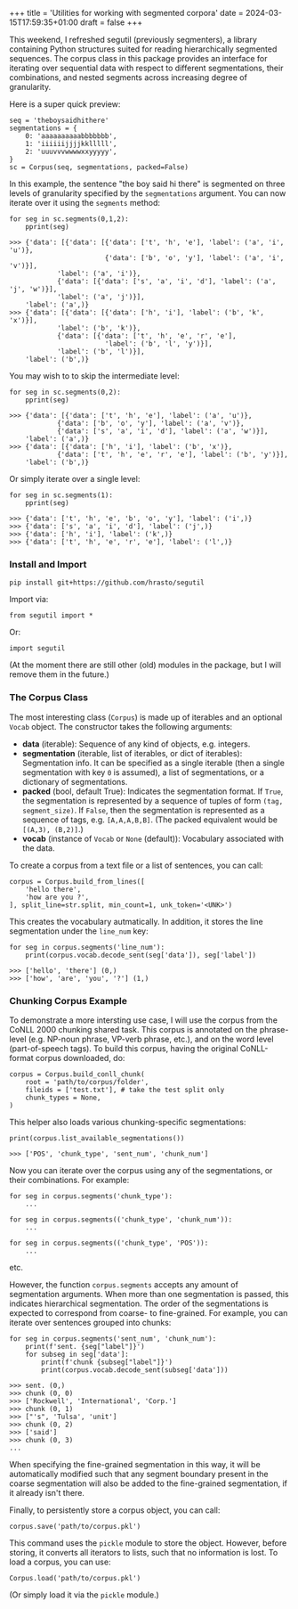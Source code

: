 +++
title = 'Utilities for working with segmented corpora'
date = 2024-03-15T17:59:35+01:00
draft = false
+++

This weekend, I refreshed segutil (previously segmenters), a library containing Python structures suited for reading hierarchically segmented sequences. 
The corpus class in this package provides an interface for iterating over sequential data with respect to different segmentations, their combinations, and nested segments across increasing degree of granularity. 

Here is a super quick preview: 

    seq = 'theboysaidhithere'
    segmentations = {
        0: 'aaaaaaaaaabbbbbbb',
        1: 'iiiiiijjjjkklllll', 
        2: 'uuuvvvwwwwxxyyyyy',
    }
    sc = Corpus(seq, segmentations, packed=False)

In this example, the sentence "the boy said hi there" is segmented on three levels of granularity specified by the `segmentations` argument. 
You can now iterate over it using the `segments` method: 

    for seg in sc.segments(0,1,2): 
        pprint(seg)

    >>> {'data': [{'data': [{'data': ['t', 'h', 'e'], 'label': ('a', 'i', 'u')},
                            {'data': ['b', 'o', 'y'], 'label': ('a', 'i', 'v')}],
                'label': ('a', 'i')},
                {'data': [{'data': ['s', 'a', 'i', 'd'], 'label': ('a', 'j', 'w')}],
                'label': ('a', 'j')}],
        'label': ('a',)}
    >>> {'data': [{'data': [{'data': ['h', 'i'], 'label': ('b', 'k', 'x')}],
                'label': ('b', 'k')},
                {'data': [{'data': ['t', 'h', 'e', 'r', 'e'],
                            'label': ('b', 'l', 'y')}],
                'label': ('b', 'l')}],
        'label': ('b',)}

You may wish to to skip the intermediate level: 

    for seg in sc.segments(0,2): 
        pprint(seg)

    >>> {'data': [{'data': ['t', 'h', 'e'], 'label': ('a', 'u')},
                {'data': ['b', 'o', 'y'], 'label': ('a', 'v')},
                {'data': ['s', 'a', 'i', 'd'], 'label': ('a', 'w')}],
        'label': ('a',)}
    >>> {'data': [{'data': ['h', 'i'], 'label': ('b', 'x')},
                {'data': ['t', 'h', 'e', 'r', 'e'], 'label': ('b', 'y')}],
        'label': ('b',)}

Or simply iterate over a single level: 

    for seg in sc.segments(1): 
        pprint(seg)

    >>> {'data': ['t', 'h', 'e', 'b', 'o', 'y'], 'label': ('i',)}
    >>> {'data': ['s', 'a', 'i', 'd'], 'label': ('j',)}
    >>> {'data': ['h', 'i'], 'label': ('k',)}
    >>> {'data': ['t', 'h', 'e', 'r', 'e'], 'label': ('l',)}

### Install and Import

    pip install git+https://github.com/hrasto/segutil

Import via: 

    from segutil import *

Or:
    
    import segutil

(At the moment there are still other (old) modules in the package, but I will remove them in the future.)

### The Corpus Class

The most interesting class (`Corpus`) is made up of iterables and an optional `Vocab` object. 
The constructor takes the following arguments:

- **data** (iterable): Sequence of any kind of objects, e.g. integers.
- **segmentation** (iterable, list of iterables, or dict of iterables): Segmentation info. It can be specified as a single iterable (then a single segmentation with key `0` is assumed), a list of segmentations, or a dictionary of segmentations. 
- **packed** (bool, default True): Indicates the segmentation format. If `True`, the segmentation is represented by a sequence of tuples of form `(tag, segment_size)`. If `False`, then the segmentation is represented as a sequence of tags, e.g. `[A,A,A,B,B]`. (The packed equivalent would be `[(A,3), (B,2)]`.)
- **vocab** (instance of `Vocab` or `None` (default)): Vocabulary associated with the data. 

To create a corpus from a text file or a list of sentences, you can call: 

    corpus = Corpus.build_from_lines([
        'hello there', 
        'how are you ?',
    ], split_line=str.split, min_count=1, unk_token='<UNK>')

This creates the vocabulary autmatically. In addition, it stores the line segmentation under the `line_num` key: 

    for seg in corpus.segments('line_num'): 
        print(corpus.vocab.decode_sent(seg['data']), seg['label'])

    >>> ['hello', 'there'] (0,)
    >>> ['how', 'are', 'you', '?'] (1,)

### Chunking Corpus Example

To demonstrate a more intersting use case, I will use the corpus from the CoNLL 2000 chunking shared task. 
This corpus is annotated on the phrase-level (e.g. NP-noun phrase, VP-verb phrase, etc.), and on the word level (part-of-speech tags). 
To build this corpus, having the original CoNLL-format corpus downloaded, do: 

    corpus = Corpus.build_conll_chunk(
        root = 'path/to/corpus/folder',
        fileids = ['test.txt'], # take the test split only
        chunk_types = None, 
    )

This helper also loads various chunking-specific segmentations: 

    print(corpus.list_available_segmentations())

    >>> ['POS', 'chunk_type', 'sent_num', 'chunk_num']

Now you can iterate over the corpus using any of the segmentations, or their combinations. For example: 

    for seg in corpus.segments('chunk_type'):
        ...

    for seg in corpus.segments(('chunk_type', 'chunk_num')):
        ...
    
    for seg in corpus.segments(('chunk_type', 'POS')):
        ...

etc. 

However, the function `corpus.segments` accepts any amount of segmentation arguments.
When more than one segmentation is passed, this indicates hierarchical segmentation. 
The order of the segmentations is expected to correspond from coarse- to fine-grained.
For example, you can iterate over sentences grouped into chunks: 

    for seg in corpus.segments('sent_num', 'chunk_num'): 
        print(f'sent. {seg["label"]}')
        for subseg in seg['data']: 
            print(f'chunk {subseg["label"]}')
            print(corpus.vocab.decode_sent(subseg['data']))

    >>> sent. (0,)
    >>> chunk (0, 0)
    >>> ['Rockwell', 'International', 'Corp.']
    >>> chunk (0, 1)
    >>> ["'s", 'Tulsa', 'unit']
    >>> chunk (0, 2)
    >>> ['said']
    >>> chunk (0, 3)
    ...

When specifying the fine-grained segmentation in this way, it will be automatically modified such that any segment boundary present in the coarse segmentation will also be added to the fine-grained segmentation, if it already isn't there. 

Finally, to persistently store a corpus object, you can call:

    corpus.save('path/to/corpus.pkl')

This command uses the `pickle` module to store the object. 
However, before storing, it converts all iterators to lists, such that no information is lost. 
To load a corpus, you can use: 

    Corpus.load('path/to/corpus.pkl')

(Or simply load it via the `pickle` module.)
